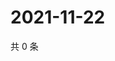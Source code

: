# 2021-11-22

共 0 条

<!-- BEGIN WEIBO -->
<!-- 最后更新时间 Mon Nov 22 2021 14:18:11 GMT+0800 (China Standard Time) -->

<!-- END WEIBO -->
